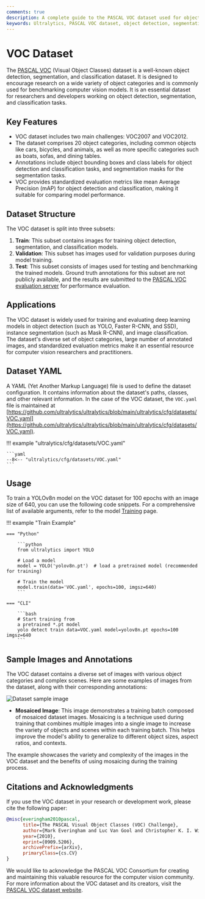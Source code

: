 ```yaml
---
comments: true
description: A complete guide to the PASCAL VOC dataset used for object detection, segmentation and classification tasks with relevance to YOLO model training.
keywords: Ultralytics, PASCAL VOC dataset, object detection, segmentation, image classification, YOLO, model training, VOC.yaml, deep learning
---
```


# VOC Dataset

The [PASCAL VOC](http://host.robots.ox.ac.uk/pascal/VOC/) (Visual Object Classes) dataset is a well-known object detection, segmentation, and classification dataset. It is designed to encourage research on a wide variety of object categories and is commonly used for benchmarking computer vision models. It is an essential dataset for researchers and developers working on object detection, segmentation, and classification tasks.

## Key Features

- VOC dataset includes two main challenges: VOC2007 and VOC2012.
- The dataset comprises 20 object categories, including common objects like cars, bicycles, and animals, as well as more specific categories such as boats, sofas, and dining tables.
- Annotations include object bounding boxes and class labels for object detection and classification tasks, and segmentation masks for the segmentation tasks.
- VOC provides standardized evaluation metrics like mean Average Precision (mAP) for object detection and classification, making it suitable for comparing model performance.

## Dataset Structure

The VOC dataset is split into three subsets:

1. **Train**: This subset contains images for training object detection, segmentation, and classification models.
2. **Validation**: This subset has images used for validation purposes during model training.
3. **Test**: This subset consists of images used for testing and benchmarking the trained models. Ground truth annotations for this subset are not publicly available, and the results are submitted to the [PASCAL VOC evaluation server](http://host.robots.ox.ac.uk:8080/leaderboard/displaylb.php) for performance evaluation.

## Applications

The VOC dataset is widely used for training and evaluating deep learning models in object detection (such as YOLO, Faster R-CNN, and SSD), instance segmentation (such as Mask R-CNN), and image classification. The dataset's diverse set of object categories, large number of annotated images, and standardized evaluation metrics make it an essential resource for computer vision researchers and practitioners.

## Dataset YAML

A YAML (Yet Another Markup Language) file is used to define the dataset configuration. It contains information about the dataset's paths, classes, and other relevant information. In the case of the VOC dataset, the `VOC.yaml` file is maintained at [https://github.com/ultralytics/ultralytics/blob/main/ultralytics/cfg/datasets/VOC.yaml](https://github.com/ultralytics/ultralytics/blob/main/ultralytics/cfg/datasets/VOC.yaml).

!!! example "ultralytics/cfg/datasets/VOC.yaml"

    ```yaml
    --8<-- "ultralytics/cfg/datasets/VOC.yaml"
    ```

## Usage

To train a YOLOv8n model on the VOC dataset for 100 epochs with an image size of 640, you can use the following code snippets. For a comprehensive list of available arguments, refer to the model [Training](../../modes/train.md) page.

!!! example "Train Example"

    === "Python"

        ```python
        from ultralytics import YOLO
        
        # Load a model
        model = YOLO('yolov8n.pt')  # load a pretrained model (recommended for training)
        
        # Train the model
        model.train(data='VOC.yaml', epochs=100, imgsz=640)
        ```

    === "CLI"

        ```bash
        # Start training from
        a pretrained *.pt model
        yolo detect train data=VOC.yaml model=yolov8n.pt epochs=100 imgsz=640
        ```

## Sample Images and Annotations

The VOC dataset contains a diverse set of images with various object categories and complex scenes. Here are some examples of images from the dataset, along with their corresponding annotations:

![Dataset sample image](https://github.com/ultralytics/ultralytics/assets/26833433/7d4c18f4-774e-43f8-a5f3-9467cda7de4a)

- **Mosaiced Image**: This image demonstrates a training batch composed of mosaiced dataset images. Mosaicing is a technique used during training that combines multiple images into a single image to increase the variety of objects and scenes within each training batch. This helps improve the model's ability to generalize to different object sizes, aspect ratios, and contexts.

The example showcases the variety and complexity of the images in the VOC dataset and the benefits of using mosaicing during the training process.

## Citations and Acknowledgments

If you use the VOC dataset in your research or development work, please cite the following paper:

```bibtex
@misc{everingham2010pascal,
      title={The PASCAL Visual Object Classes (VOC) Challenge}, 
      author={Mark Everingham and Luc Van Gool and Christopher K. I. Williams and John Winn and Andrew Zisserman},
      year={2010},
      eprint={0909.5206},
      archivePrefix={arXiv},
      primaryClass={cs.CV}
}
```

We would like to acknowledge the PASCAL VOC Consortium for creating and maintaining this valuable resource for the computer vision community. For more information about the VOC dataset and its creators, visit the [PASCAL VOC dataset website](http://host.robots.ox.ac.uk/pascal/VOC/).
